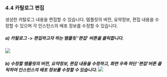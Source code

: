 ### 4.4 카탈로그 편집

생성한 카탈로그 내용을 편집할 수 있습니다. 템플릿의 버전, 요약정보, 편집 내용을 수정할 수 있으며 각 인스턴스의 배포 정보를 수정할 수 있습니다.

##### a\) 카탈로그 -&gt; 편집하고자 하는 템플릿 '편집' 버튼을 클릭합니다.

![](/assets/2.1카탈로그배포1.png)



##### b\) 수정할 템플릿의 버전, 요약정보, 편집 내용을 수정하고, 화면 우측 하단 '편집'버튼 클릭하여 인스턴스의 배포 정보를 수정할 수 있습니다. ![](/assets/2.1카탈로그수정.png)



